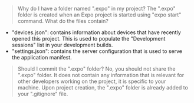 > Why do I have a folder named ".expo" in my project?
The ".expo" folder is created when an Expo project is started using "expo start" command.
> What do the files contain?
+ "devices.json": contains information about devices that have recently opened this project. This is used to populate the "Development sessions" list in your development builds.
+ "settings.json": contains the server configuration that is used to serve the application manifest.
> Should I commit the ".expo" folder?
No, you should not share the ".expo" folder. It does not contain any information that is relevant for other developers working on the project, it is specific to your machine.
Upon project creation, the ".expo" folder is already added to your ".gitignore" file.